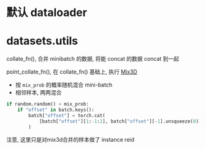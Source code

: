 # 默认 dataloader

# datasets.utils

collate_fn(), 合并 minibatch 的数据, 将能 concat 的数据 concat 到一起

point_collate_fn(), 在 collate_fn() 基础上, 执行 [Mix3D](https://arxiv.org/pdf/2110.02210.pdf)
- 按 `mix_prob` 的概率随机混合 mini-batch
- 相邻样本, 两两混合
```python
if random.random() < mix_prob:
    if "offset" in batch.keys():
        batch["offset"] = torch.cat(
            [batch["offset"][1:-1:2], batch["offset"][-1].unsqueeze(0)], dim=0
        )
```
注意, 这里只是对mix3d合并的样本做了 instance reid